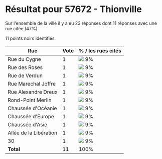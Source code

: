 # Résultat pour 57672 - Thionville

Sur l'ensemble de la ville il y a eu 23 réponses dont 11 réponses avec une rue citée (47%)

11 points noirs identifiés

| Rue | Vote | % / les rues cités|
|-----|------|-------------------|
| Rue du Cygne | 1 | <img src="../../img/bar_9.gif" />&nbsp;9%|
| Rue des Roses | 1 | <img src="../../img/bar_9.gif" />&nbsp;9%|
| Rue de Verdun | 1 | <img src="../../img/bar_9.gif" />&nbsp;9%|
| Rue Marechal Joffre | 1 | <img src="../../img/bar_9.gif" />&nbsp;9%|
| Rue Alexandre Dreux | 1 | <img src="../../img/bar_9.gif" />&nbsp;9%|
| Rond-Point Merlin | 1 | <img src="../../img/bar_9.gif" />&nbsp;9%|
| Chaussée d'Océanie | 1 | <img src="../../img/bar_9.gif" />&nbsp;9%|
| Chaussée d'Europe | 1 | <img src="../../img/bar_9.gif" />&nbsp;9%|
| Chaussée d'Asie | 1 | <img src="../../img/bar_9.gif" />&nbsp;9%|
| Allée de la Libération | 1 | <img src="../../img/bar_9.gif" />&nbsp;9%|
| 30 | 1 | <img src="../../img/bar_9.gif" />&nbsp;9%|
| **Total** | 11 | 100%|
